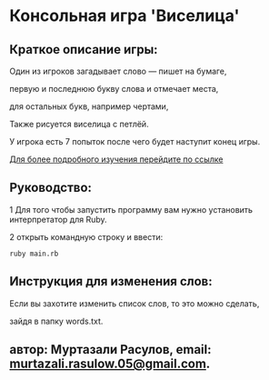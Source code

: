 # Консольная игра 'Виселица' 

## Краткое описание игры:

Один из игроков загадывает слово — пишет на бумаге,

первую и последнюю букву слова и отмечает места,

для остальных букв, например чертами,

Также рисуется виселица с петлёй.

У игрока есть 7 попыток после чего будет наступит конец игры.

[Для более подробного изучения перейдите по ссылке](https://ru.wikipedia.org/wiki/%D0%92%D0%B8%D1%81%D0%B5%D0%BB%D0%B8%D1%86%D0%B0_(%D0%B8%D0%B3%D1%80%D0%B0))

## Руководство:

1 Для того чтобы запустить программу вам нужно установить интерпретатор для Ruby.

2 открыть командную строку и ввести:
```
ruby main.rb
```

## Инструкция для изменения слов:

Если вы захотите изменить список слов, то это можно сделать,

зайдя в папку words.txt.

## автор: Муртазали Расулов, email: murtazali.rasulow.05@gmail.com.

